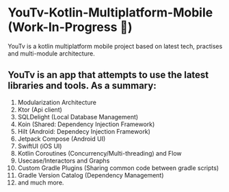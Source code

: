 # YouTv-Kotlin-Multiplatform-Mobile (Work-In-Progress 🚧)
YouTv is a kotlin multiplatform mobile project based on latest tech, practises and multi-module architecture.

## YouTv is an app that attempts to use the latest libraries and tools. As a summary:
1. Modularization Architecture
2. Ktor (Api client)
3. SQLDelight (Local Database Management)
4. Koin (Shared: Dependency Injection Framework)
5. Hilt (Android: Dependecy Injection Framework)
6. Jetpack Compose (Android UI)
7. SwiftUI (iOS UI)
8. Kotlin Coroutines (Concurrency/Multi-threading) and Flow
9. Usecase/Interactors and Graphs
10. Custom Gradle Plugins (Sharing common code between gradle scripts)
11. Gradle Version Catalog (Dependency Management)
12. and much more.
